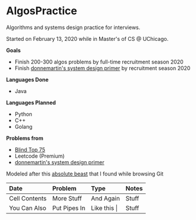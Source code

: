 # AlgosPractice
Algorithms and systems design practice for interviews. 

Started on February 13, 2020 while in Master's of CS @ UChicago.

**Goals**
* Finish 200-300 algos problems by full-time recruitment season 2020
* Finish [donnemartin's system design primer](https://github.com/donnemartin/system-design-primer) by recruitment season 2020

**Languages Done**
* Java

**Languages Planned**
* Python
* C++
* Golang

**Problems from**
* [Blind Top 75](https://www.teamblind.com/post/New-Year-Gift---Curated-List-of-Top-100-LeetCode-Questions-to-Save-Your-Time-OaM1orEU)
* Leetcode (Premium)
* [donnemartin's system design primer](https://github.com/donnemartin/system-design-primer)

Modeled after this [absolute beast](https://github.com/calvinchankf/AlgoDaily) that I found while browsing Git

| Date           | Problem      | Type         | Notes        | 
| :------------- | :----------  | :----------- | :----------- | 
|  Cell Contents | More Stuff   | And Again    | Stuff        | 
| You Can Also   | Put Pipes In | Like this \| | Stuff        | 
